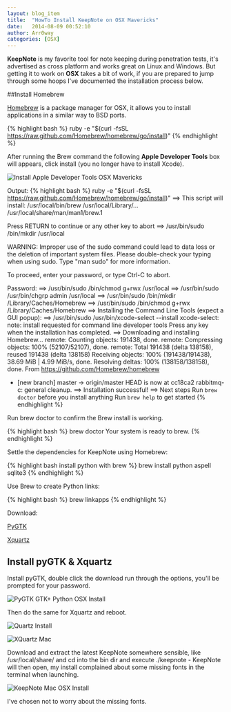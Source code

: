 ```yaml
---
layout: blog_item
title:  "HowTo Install KeepNote on OSX Mavericks"
date:   2014-08-09 00:52:10
author: Arr0way
categories: [OSX]
---
```


**KeepNote** is my favorite tool for note keeping during penetration tests, it's advertised as cross platform and works great on Linux and Windows. But getting it to work on **OSX** takes a bit of work, if you are prepared to jump through some hoops I've documented the installation process below. 

##Install Homebrew

[Homebrew](http://brew.sh) is a package manager for OSX, it allows you to install applications in a similar way to BSD ports. 

{% highlight bash %}
ruby -e "$(curl -fsSL https://raw.github.com/Homebrew/homebrew/go/install)"
{% endhighlight %}

After running the Brew command the following **Apple Developer Tools** box will appears, click install (you no longer have to install Xcode).  

![Install Apple Developer Tools OSX Mavericks](https://i.imgur.com/a2hVkK5.png "Install Apple Developer Tools OSX Mavericks")

Output:
{% highlight bash %}
ruby -e "$(curl -fsSL https://raw.github.com/Homebrew/homebrew/go/install)"
==> This script will install:
/usr/local/bin/brew
/usr/local/Library/...
/usr/local/share/man/man1/brew.1

Press RETURN to continue or any other key to abort
==> /usr/bin/sudo /bin/mkdir /usr/local

WARNING: Improper use of the sudo command could lead to data loss
or the deletion of important system files. Please double-check your
typing when using sudo. Type "man sudo" for more information.

To proceed, enter your password, or type Ctrl-C to abort.

Password:
==> /usr/bin/sudo /bin/chmod g+rwx /usr/local
==> /usr/bin/sudo /usr/bin/chgrp admin /usr/local
==> /usr/bin/sudo /bin/mkdir /Library/Caches/Homebrew
==> /usr/bin/sudo /bin/chmod g+rwx /Library/Caches/Homebrew
==> Installing the Command Line Tools (expect a GUI popup):
==> /usr/bin/sudo /usr/bin/xcode-select --install
xcode-select: note: install requested for command line developer tools
Press any key when the installation has completed.
==> Downloading and installing Homebrew...
remote: Counting objects: 191438, done.
remote: Compressing objects: 100% (52107/52107), done.
remote: Total 191438 (delta 138158), reused 191438 (delta 138158)
Receiving objects: 100% (191438/191438), 38.69 MiB | 4.99 MiB/s, done.
Resolving deltas: 100% (138158/138158), done.
From https://github.com/Homebrew/homebrew
 * [new branch]      master     -> origin/master
HEAD is now at cc18ca2 rabbitmq-c: general cleanup.
==> Installation successful!
==> Next steps
Run `brew doctor` before you install anything
Run `brew help` to get started
{% endhighlight %}

Run brew doctor to confirm the Brew install is working.

{% highlight bash %}
brew doctor
Your system is ready to brew.
{% endhighlight %}

Settle the dependencies for KeepNote using Homebrew:

{% highlight bash install python with brew %}
brew install python aspell sqlite3
{% endhighlight %}

Use Brew to create Python links:

{% highlight bash %}
brew linkapps
{% endhighlight %}

Download:

[PyGTK](http://sourceforge.net/projects/macpkg/files/PyGTK/2.24.0/PyGTK.pkg/download)

[Xquartz](http://xquartz.macosforge.org/landing/)

## Install pyGTK & Xquartz

Install pyGTK, double click the download run through the options, you'll be prompted for your password. 


![PyGTK GTK+ Python OSX Install](https://i.imgur.com/g0cQ4Sh.png "PyGTK GTK+ Python OSX Install")


Then do the same for Xquartz and reboot.

![Quartz Install](https://i.imgur.com/77iRaHQ.png "XQuartz Install")

![XQuartz Mac](https://i.imgur.com/Pnxz9Q0.png "XQuartx Mac")


Download and extract the latest KeepNote somewhere sensible, like /usr/local/share/ and cd into the bin dir and execute ./keepnote - KeepNote will then open, my install complained about some missing fonts in the terminal when launching.


![KeepNote Mac OSX Install](https://i.imgur.com/ADcoDNl.png "KeepNote Mac OSX Install")


I've chosen not to worry about the missing fonts. 
